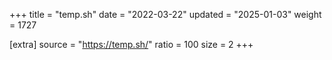 +++
title = "temp.sh"
date = "2022-03-22"
updated = "2025-01-03"
weight = 1727

[extra]
source = "https://temp.sh/"
ratio = 100
size = 2
+++
